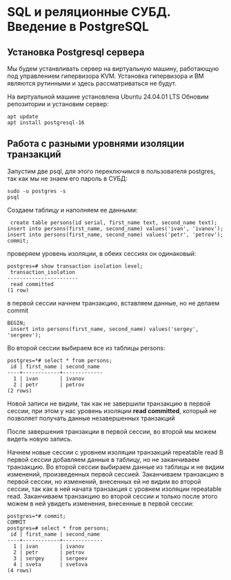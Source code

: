 # SQL и реляционные СУБД. Введение в PostgreSQL 

## Установка Postgresql сервера

Мы будем устанвливать сервер на виртуальную машину, 
работающую под управлением гипервизора KVM. Установка гипервизора и ВМ являются рутинными и здесь рассматриваться не 
будут.

На виртуальной машине установлена Ubuntu 24.04.01 LTS
Обновим репозитории и установим сервер:
```shell
apt update
apt install postgresql-16
```

## Работа с разными уровнями изоляции транзакций

Запустим две psql, для этого переключимся в пользователя postgres, так как мы не знаем его пароль в СУБД:

```shell
sudo -u postgres -s
psql
```

Создаем таблицу и наполняем ее данными:

```postgresql
 create table persons(id serial, first_name text, second_name text); insert into persons(first_name, second_name) values('ivan', 'ivanov'); insert into persons(first_name, second_name) values('petr', 'petrov'); commit;
```

проверяем уровень изоляции, в обеих сессиях он одинаковый:

```postgresql
postgres=# show transaction isolation level;
 transaction_isolation
-----------------------
 read committed
(1 row)
```

в первой сессии начнем транзакцию, вставляем данные, но не делаем commit
```postgresql
BEGIN;
 insert into persons(first_name, second_name) values('sergey', 'sergeev');
```

Во второй сессии выбираем все из таблицы persons:

```postgresql
postgres=*# select * from persons;
 id | first_name | second_name
----+------------+-------------
  1 | ivan       | ivanov
  2 | petr       | petrov
(2 rows)
```

Новой записи не видим, так как не завершили транзакцию в первой сессии, при этом у нас уровень изоляции 
**read committed**, который не позволяет получать данные незавершенных транзакций

После завершения транзакции в первой сессии, во второй мы можем видеть новую запись.

Начнем новые сессии с уровнем изоляции транзакций repeatable read
В первой сессии добавляем данные в таблицу, но не заканчиваем транзакцию.
Во второй сессии выбираем данные из таблицы и не видим изменений, произведенных первой сессией.
Заканчиваем транзакцию в первой сессии, но изменений, внесенных ей не видим во второй сессии, так как в ней
начата транзакция с уровнем изоляции  repeatable read.
Заканчиваем транзакцию во второй сессии и только после этого можем в ней увидеть 
изменения, внесенные в первой сессии:

```postgresql
postgres=*# commit;
COMMIT
postgres=# select * from persons;
 id | first_name | second_name
----+------------+-------------
  1 | ivan       | ivanov
  2 | petr       | petrov
  3 | sergey     | sergeev
  4 | sveta      | svetova
(4 rows)
```

